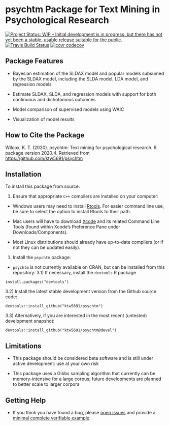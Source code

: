 
<!-- README.md is generated from README.Rmd. Please edit that file -->

psychtm Package for Text Mining in Psychological Research
=========================================================

[![Project Status: WIP – Initial development is in progress, but there
has not yet been a stable, usable release suitable for the
public.](https://www.repostatus.org/badges/latest/wip.svg)](https://www.repostatus.org/#wip)
[![Travis Build
Status](https://travis-ci.com/ktw5691/psychtm.svg?branch=master)](https://travis-ci.com/ktw5691/psychtm)
[![covr
codecov](https://codecov.io/gh/ktw5691/psychtm/branch/master/graph/badge.svg)](https://codecov.io/gh/ktw5691/psychtm)

Package Features
----------------

-   Bayesian estimation of the SLDAX model and popular models subsumed
    by the SLDAX model, including the SLDA model, LDA model, and
    regression models

-   Estimate SLDAX, SLDA, and regression models with support for both
    continuous and dichotomous outcomes

-   Model comparison of supervised models using WAIC

-   Visualization of model results

How to Cite the Package
-----------------------

Wilcox, K. T. (2020). psychtm: Text mining for psychological research. R
package version 2020.4. Retrieved from
<https://github.com/ktw5691/psychtm>

Installation
------------

To install this package from source:

1.  Ensure that appropriate `C++` compilers are installed on your
    computer:

-   Windows users may need to install
    [Rtools](https://CRAN.R-project.org/bin/windows/Rtools/). For easier
    command line use, be sure to select the option to install Rtools to
    their path.

-   Mac users will have to download
    [Xcode](https://itunes.apple.com/ca/app/xcode/id497799835?mt=12) and
    its related Command Line Tools (found within Xcode’s Preference Pane
    under Downloads/Components).

-   Most Linux distributions should already have up-to-date compilers
    (or if not they can be updated easily).

1.  Install the `psychtm` package:

-   `psychtm` is not currently available on CRAN, but can be installed
    from this repository: 3.1) If necessary, install the `devtools` R
    package

<!-- -->

    install.packages("devtools")

3.2) Install the latest stable development version from the Github
source code:

    devtools::install_github("ktw5691/psychtm")

3.3) Alternatively, if you are interested in the most recent (untested)
development snapshot:

    devtools::install_github("ktw5691/psychtm@devel")

Limitations
-----------

-   This package should be considered beta software and is still under
    active development: use at your own risk

-   This package uses a Gibbs sampling algorithm that currently can be
    memory-intensive for a large corpus; future developments are planned
    to better scale to larger corpora

Getting Help
------------

-   If you think you have found a bug, please [open
    issues](https://github.com/ktw5691/psychtm/issues) and provide a
    [minimal complete verifiable
    example](https://stackoverflow.com/help/mcve).
